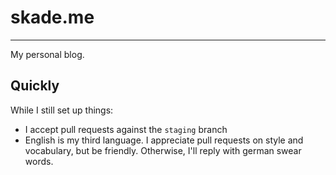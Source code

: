 # skade.me
------

My personal blog.

## Quickly

While I still set up things:

* I accept pull requests against the `staging` branch
* English is my third language. I appreciate pull requests on style and vocabulary, but be friendly. Otherwise, I'll reply with german swear words.